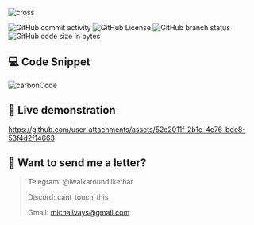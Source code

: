![cross](https://github.com/user-attachments/assets/729b38c1-8889-4bdd-810a-099f4c194833)

![GitHub commit activity](https://img.shields.io/github/commit-activity/w/MikeV182/Rainify) ![GitHub License](https://img.shields.io/github/license/MikeV182/Rainify) ![GitHub branch status](https://img.shields.io/github/checks-status/MikeV182/Rainify/main) ![GitHub code size in bytes](https://img.shields.io/github/languages/code-size/MikeV182/Rainify)

## 💻 Code Snippet

![carbonCode](https://github.com/user-attachments/assets/79db28e8-0ef4-42ab-832c-3126dd508d06)

## 🔴 Live demonstration

https://github.com/user-attachments/assets/52c2011f-2b1e-4e76-bde8-53f4d2f14663

## 💬 Want to send me a letter?

> Telegram: @iwalkaroundlikethat
>
> Discord: cant_touch_this_
>
> Gmail: michailvays@gmail.com